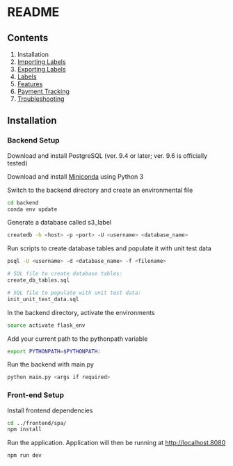 # README

## Contents

1. Installation
2. [Importing Labels](./docs/import_label.md)
3. [Exporting Labels](./docs/export_label.md)
4. [Labels](./docs/label.md)
5. [Features](./docs/features.md)
6. [Payment Tracking](./docs/making_payments.md)
7. [Troubleshooting](./docs/troubleshoot.md)

## Installation

### Backend Setup

Download and install PostgreSQL (ver. 9.4 or later; ver. 9.6 is officially tested)

Download and install [Miniconda](https://conda.io/miniconda.html) using Python 3

Switch to the backend directory and create an environmental file

~~~ bash
cd backend
conda env update
~~~

Generate a database called s3_label

~~~ bash
createdb -h <host> -p <port> -U <username> <database_name>
~~~

Run scripts to create database tables and populate it with unit test data

~~~ bash
psql -U <username> -d <database_name> -f <filename>

# SQL file to create database tables:
create_db_tables.sql

# SQL file to populate with unit test data:
init_unit_test_data.sql
~~~

In the backend directory, activate the environments

~~~ bash
source activate flask_env
~~~

Add your current path to the pythonpath variable

~~~ bash
export PYTHONPATH=$PYTHONPATH:
~~~

Run the backend with main.py

~~~ bash
python main.py <args if required>
~~~

### Front-end Setup

Install frontend dependencies

~~~ bash
cd ../frontend/spa/
npm install
~~~

Run the application. Application will then be running at http://localhost.8080

~~~ bash
npm run dev
~~~
